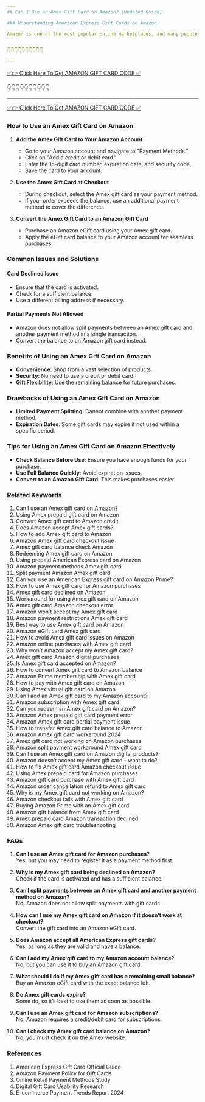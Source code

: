 ```yaml
---
## Can I Use an Amex Gift Card on Amazon? [Updated Guide]

### Understanding American Express Gift Cards on Amazon

Amazon is one of the most popular online marketplaces, and many people wonder if they can use their American Express (Amex) gift cards for purchases. The short answer is yes, but there are some restrictions and workarounds you need to know.


👇👇👇👇👇👇👇👇👇👇

---
```


[✅👉 Click Here To Get AMAZON GIFT CARD CODE ✅](https://therewardgate.com/free-amazon-code/)


👇👇👇👇👇👇👇👇👇👇

---

[✅👉 Click Here To Get AMAZON GIFT CARD CODE ✅](https://therewardgate.com/free-amazon-code/)


### How to Use an Amex Gift Card on Amazon

1. **Add the Amex Gift Card to Your Amazon Account**  
   - Go to your Amazon account and navigate to "Payment Methods."
   - Click on "Add a credit or debit card."
   - Enter the 15-digit card number, expiration date, and security code.
   - Save the card to your account.

2. **Use the Amex Gift Card at Checkout**  
   - During checkout, select the Amex gift card as your payment method.
   - If your order exceeds the balance, use an additional payment method to cover the difference.

3. **Convert the Amex Gift Card to an Amazon Gift Card**  
   - Purchase an Amazon eGift card using your Amex gift card.
   - Apply the eGift card balance to your Amazon account for seamless purchases.

### Common Issues and Solutions

#### Card Declined Issue
- Ensure that the card is activated.
- Check for a sufficient balance.
- Use a different billing address if necessary.

#### Partial Payments Not Allowed
- Amazon does not allow split payments between an Amex gift card and another payment method in a single transaction.
- Convert the balance to an Amazon gift card instead.

### Benefits of Using an Amex Gift Card on Amazon

- **Convenience**: Shop from a vast selection of products.
- **Security**: No need to use a credit or debit card.
- **Gift Flexibility**: Use the remaining balance for future purchases.

### Drawbacks of Using an Amex Gift Card on Amazon

- **Limited Payment Splitting**: Cannot combine with another payment method.
- **Expiration Dates**: Some gift cards may expire if not used within a specific period.

### Tips for Using an Amex Gift Card on Amazon Effectively

- **Check Balance Before Use**: Ensure you have enough funds for your purchase.
- **Use Full Balance Quickly**: Avoid expiration issues.
- **Convert to an Amazon Gift Card**: This makes purchases easier.

### Related Keywords

1. Can I use an Amex gift card on Amazon?
2. Using Amex prepaid gift card on Amazon
3. Convert Amex gift card to Amazon credit
4. Does Amazon accept Amex gift cards?
5. How to add Amex gift card to Amazon
6. Amazon Amex gift card checkout issue
7. Amex gift card balance check Amazon
8. Redeeming Amex gift card on Amazon
9. Using prepaid American Express card on Amazon
10. Amazon payment methods Amex gift card
11. Split payment Amazon Amex gift card
12. Can you use an American Express gift card on Amazon Prime?
13. How to use Amex gift card for Amazon purchases
14. Amex gift card declined on Amazon
15. Workaround for using Amex gift card on Amazon
16. Amex gift card Amazon checkout error
17. Amazon won’t accept my Amex gift card
18. Amazon payment restrictions Amex gift card
19. Best way to use Amex gift card on Amazon
20. Amazon eGift card Amex gift card
21. How to avoid Amex gift card issues on Amazon
22. Amazon online purchases with Amex gift card
23. Why won’t Amazon accept my Amex gift card?
24. Amex gift card Amazon digital purchases
25. Is Amex gift card accepted on Amazon?
26. How to convert Amex gift card to Amazon balance
27. Amazon Prime membership with Amex gift card
28. How to pay with Amex gift card on Amazon
29. Using Amex virtual gift card on Amazon
30. Can I add an Amex gift card to my Amazon account?
31. Amazon subscription with Amex gift card
32. Can you redeem an Amex gift card on Amazon?
33. Amazon Amex prepaid gift card payment error
34. Amazon Amex gift card partial payment issue
35. How to transfer Amex gift card balance to Amazon
36. Amazon Amex gift card workaround 2024
37. Amex gift card not working on Amazon purchases
38. Amazon split payment workaround Amex gift card
39. Can I use an Amex gift card on Amazon digital products?
40. Amazon doesn’t accept my Amex gift card - what to do?
41. How to fix Amex gift card Amazon checkout issue
42. Using Amex prepaid card for Amazon purchases
43. Amazon gift card purchase with Amex gift card
44. Amazon order cancellation refund to Amex gift card
45. Why is my Amex gift card not working on Amazon?
46. Amazon checkout fails with Amex gift card
47. Buying Amazon Prime with an Amex gift card
48. Amazon gift balance from Amex gift card
49. Amex prepaid card Amazon transaction declined
50. Amazon Amex gift card troubleshooting

### FAQs

1. **Can I use an Amex gift card for Amazon purchases?**  
   Yes, but you may need to register it as a payment method first.

2. **Why is my Amex gift card being declined on Amazon?**  
   Check if the card is activated and has a sufficient balance.

3. **Can I split payments between an Amex gift card and another payment method on Amazon?**  
   No, Amazon does not allow split payments with gift cards.

4. **How can I use my Amex gift card on Amazon if it doesn’t work at checkout?**  
   Convert the gift card into an Amazon eGift card.

5. **Does Amazon accept all American Express gift cards?**  
   Yes, as long as they are valid and have a balance.

6. **Can I add my Amex gift card to my Amazon account balance?**  
   No, but you can use it to buy an Amazon gift card.

7. **What should I do if my Amex gift card has a remaining small balance?**  
   Buy an Amazon eGift card with the exact balance left.

8. **Do Amex gift cards expire?**  
   Some do, so it’s best to use them as soon as possible.

9. **Can I use an Amex gift card for Amazon subscriptions?**  
   No, Amazon requires a credit/debit card for subscriptions.

10. **Can I check my Amex gift card balance on Amazon?**  
   No, you must check it on the Amex website.

### References
1. American Express Gift Card Official Guide
2. Amazon Payment Policy for Gift Cards
3. Online Retail Payment Methods Study
4. Digital Gift Card Usability Research
5. E-commerce Payment Trends Report 2024

